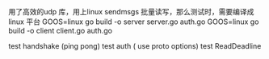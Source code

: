 
用了高效的udp 库，用上linux sendmsgs 批量读写，那么测试时，需要编译成linux 平台
GOOS=linux go build -o server server.go auth.go
GOOS=linux go build -o client client.go auth.go

test handshake (ping pong)
test auth ( use proto options)
test ReadDeadline